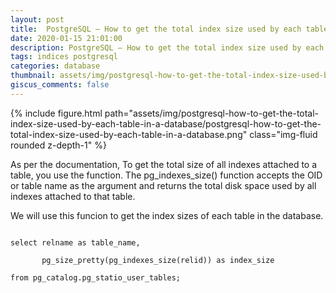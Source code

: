 ```yaml
---
layout: post
title:  PostgreSQL – How to get the total index size used by each table in a database
date: 2020-01-15 21:01:00
description: PostgreSQL – How to get the total index size used by each table in a database
tags: indices postgresql
categories: database
thumbnail: assets/img/postgresql-how-to-get-the-total-index-size-used-by-each-table-in-a-database/postgresql-how-to-get-the-total-index-size-used-by-each-table-in-a-database.png
giscus_comments: false
---
```


<div class="row mt-3">
    <div class="col-sm mt-3 mt-md-0">
        {% include figure.html path="assets/img/postgresql-how-to-get-the-total-index-size-used-by-each-table-in-a-database/postgresql-how-to-get-the-total-index-size-used-by-each-table-in-a-database.png" class="img-fluid rounded z-depth-1" %}
    </div>
</div>

As per the documentation, To get the total size of all indexes attached to a table, you use the function. The pg_indexes_size() function accepts the OID or table name as the argument and returns the total disk space used by all indexes attached to that table.

We will use this funcion to get the index sizes of each table in the database.

<code>
select relname as table_name, <br />
       pg_size_pretty(pg_indexes_size(relid)) as index_size <br />
from pg_catalog.pg_statio_user_tables; <br />
</code>